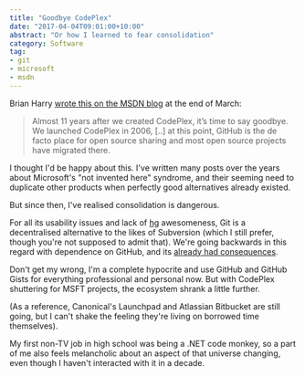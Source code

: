 ```yaml
---
title: "Goodbye CodePlex"
date: "2017-04-04T09:01:00+10:00"
abstract: "Or how I learned to fear consolidation"
category: Software
tag: 
- git
- microsoft
- msdn
---
```

Brian Harry [wrote this on the MSDN blog] at the end of March:

> Almost 11 years after we created CodePlex, it’s time to say goodbye.  We launched CodePlex in 2006, [..] at this point, GitHub is the de facto place for open source sharing and most open source projects have migrated there.

I thought I'd be happy about this. I've written many posts over the years about Microsoft's "not invented here" syndrome, and their seeming need to duplicate other products when perfectly good alternatives already existed.

But since then, I've realised consolidation is dangerous.

For all its usability issues and lack of [hg] awesomeness, Git is a decentralised alternative to the likes of Subversion (which I still prefer, though you're not supposed to admit that). We're going backwards in this regard with dependence on GitHub, and its [already had consequences].

Don't get my wrong, I'm a complete hypocrite and use GitHub and GitHub Gists for everything professional and personal now. But with CodePlex shuttering for MSFT projects, the ecosystem shrank a little further.

(As a reference, Canonical's Launchpad and Atlassian Bitbucket are still going, but I can't shake the feeling they're living on borrowed time themselves).

My first non-TV job in high school was being a .NET code monkey, so a part of me also feels melancholic about an aspect of that universe changing, even though I haven't interacted with it in a decade.

[hg]: https://www.mercurial-scm.org
[wrote this on the MSDN blog]: https://blogs.msdn.microsoft.com/bharry/2017/03/31/shutting-down-codeplex/
[already had consequences]: https://rubenerd.com/the-great-github-outage-of-2016/

